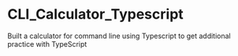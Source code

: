 # CLI_Calculator_Typescript
Built a calculator for command line using Typescript to get additional practice with TypeScript
